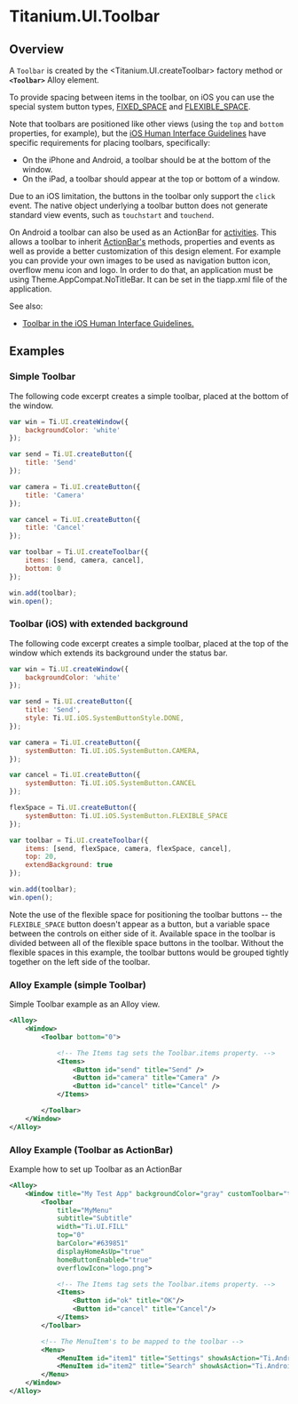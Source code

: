 # Titanium.UI.Toolbar

<TypeHeader/>

## Overview

A `Toolbar` is created by the <Titanium.UI.createToolbar> factory method or **`<Toolbar>`** Alloy element.

To provide spacing between items in the toolbar, on iOS you can use the special system button types,
[FIXED_SPACE](Titanium.UI.iOS.SystemButton.FIXED_SPACE) and
[FLEXIBLE_SPACE](Titanium.UI.iOS.SystemButton.FLEXIBLE_SPACE).

Note that toolbars are positioned like other views (using the `top` and `bottom` properties,
for example), but the [iOS Human Interface Guidelines](https://developer.apple.com/ios/human-interface-guidelines/overview/themes/#//apple_ref/doc/uid/TP40006556-CH12-SW4)
have specific requirements for placing toolbars, specifically:

* On the iPhone and Android, a toolbar should be at the bottom of the window.
* On the iPad, a toolbar should appear at the top or bottom of a window.

Due to an iOS limitation, the buttons in the toolbar only support the `click` event.
The native object underlying a toolbar button does not generate standard view events,
such as `touchstart` and `touchend`.

On Android a toolbar can also be used as an ActionBar for [activities](Titanium.Android.Activity). This allows a toolbar to
inherit [ActionBar's](Titanium.Android.ActionBar) methods, properties and events as well as provide a better customization of this
design element. For example you can provide your own images to be used as navigation button icon, overflow menu icon and logo.
In order to do that, an application must be using Theme.AppCompat.NoTitleBar.
It can be set in the tiapp.xml file of the application.

See also:

*  [Toolbar in the iOS Human Interface Guidelines.](https://developer.apple.com/ios/human-interface-guidelines/bars/toolbars/)

## Examples

### Simple Toolbar

The following code excerpt creates a simple toolbar, placed at the bottom of the window.

``` js
var win = Ti.UI.createWindow({
    backgroundColor: 'white'
});

var send = Ti.UI.createButton({
    title: 'Send'
});

var camera = Ti.UI.createButton({
    title: 'Camera'
});

var cancel = Ti.UI.createButton({
    title: 'Cancel'
});

var toolbar = Ti.UI.createToolbar({
    items: [send, camera, cancel],
    bottom: 0
});

win.add(toolbar);
win.open();
```

### Toolbar (iOS) with extended background

The following code excerpt creates a simple toolbar, placed at the top of the window which extends its background under the status bar. 

``` js
var win = Ti.UI.createWindow({
    backgroundColor: 'white'
});

var send = Ti.UI.createButton({
    title: 'Send',
    style: Ti.UI.iOS.SystemButtonStyle.DONE,
});

var camera = Ti.UI.createButton({
    systemButton: Ti.UI.iOS.SystemButton.CAMERA,
});

var cancel = Ti.UI.createButton({
    systemButton: Ti.UI.iOS.SystemButton.CANCEL
});

flexSpace = Ti.UI.createButton({
    systemButton: Ti.UI.iOS.SystemButton.FLEXIBLE_SPACE
});

var toolbar = Ti.UI.createToolbar({
    items: [send, flexSpace, camera, flexSpace, cancel],
    top: 20,
    extendBackground: true
});

win.add(toolbar);
win.open();
```

Note the use of the flexible space for positioning the toolbar buttons -- the
`FLEXIBLE_SPACE` button doesn't appear as a button, but a variable space between the
controls on either side of it. Available space in the toolbar is divided between all of the
flexible space buttons in the toolbar. Without the flexible spaces in this example,
the toolbar buttons would be grouped tightly together on the left side of the toolbar.

### Alloy Example (simple Toolbar)

Simple Toolbar example as an Alloy view.

``` xml
<Alloy>
    <Window>
        <Toolbar bottom="0">

            <!-- The Items tag sets the Toolbar.items property. -->
            <Items>
                <Button id="send" title="Send" />
                <Button id="camera" title="Camera" />
                <Button id="cancel" title="Cancel" />
            </Items>

        </Toolbar>
    </Window>
</Alloy>
```

### Alloy Example (Toolbar as ActionBar)

Example how to set up Toolbar as an ActionBar

``` xml
<Alloy>
    <Window title="My Test App" backgroundColor="gray" customToolbar="toolbar">
        <Toolbar
            title="MyMenu"
            subtitle="Subtitle"
            width="Ti.UI.FILL"
            top="0"
            barColor="#639851"
            displayHomeAsUp="true"
            homeButtonEnabled="true"
            overflowIcon="logo.png">

            <!-- The Items tag sets the Toolbar.items property. -->
            <Items>
                <Button id="ok" title="OK"/>
                <Button id="cancel" title="Cancel"/>
            </Items>
        </Toolbar>

        <!-- The MenuItem's to be mapped to the toolbar -->
        <Menu>
            <MenuItem id="item1" title="Settings" showAsAction="Ti.Android.SHOW_AS_ACTION_NEVER"/>
            <MenuItem id="item2" title="Search" showAsAction="Ti.Android.SHOW_AS_ACTION_NEVER"/>
        </Menu>
    </Window>
</Alloy>
```

<ApiDocs/>
